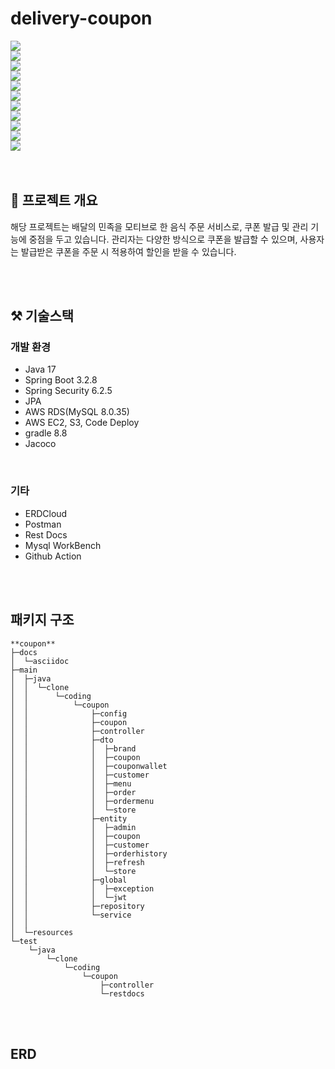 # delivery-coupon
<div style="display:flex; flex-direction:column; align-items:flex-start;">
      <img src="https://img.shields.io/badge/Java-007396?style=for-the-badge&logo=Java&logoColor=white"> 
      <img src="https://img.shields.io/badge/Spring Boot-6DB33F?style=for-the-badge&logo=spring boot&logoColor=white">
      <img src="https://img.shields.io/badge/Spring_Security-6DB33F?style=for-the-badge&logo=Spring-Security&logoColor=white">
      <img src="https://img.shields.io/badge/mysql-4479A1?style=for-the-badge&logo=mysql&logoColor=white"> 
      <img src="https://img.shields.io/badge/Amazon EC2-FF9900?style=for-the-badge&logo=amazon ec2&logoColor=white"> 
      <img src="https://img.shields.io/badge/Amazon rds-527FFF?style=for-the-badge&logo=amazon rds&logoColor=white">
      <img src="https://img.shields.io/badge/Amazon%20S3-569A31?style=for-the-badge&logo=Amazon%20S3&logoColor=white">
      <img src="https://img.shields.io/badge/GitHub-181717?style=for-the-badge&logo=github&logoColor=white">
      <img src="https://img.shields.io/badge/Github%20Actions-282a2e?style=for-the-badge&logo=githubactions&logoColor=367cfe">
      <img src="https://img.shields.io/badge/Docker-2CA5E0?style=for-the-badge&logo=docker&logoColor=white">
      <img src="https://img.shields.io/badge/Nginx-009639?style=for-the-badge&logo=nginx&logoColor=white">
</div>
<br/>
<br/>

## 📣 프로젝트 개요
해당 프로젝트는 배달의 민족을 모티브로 한 음식 주문 서비스로, 쿠폰 발급 및 관리 기능에 중점을 두고 있습니다. 관리자는 다양한 방식으로 쿠폰을 발급할 수 있으며, 사용자는 발급받은 쿠폰을 주문 시 적용하여 할인을 받을 수 있습니다.

<br/>
<br/>

## ⚒️ 기술스택
### 개발 환경
- Java 17
- Spring Boot 3.2.8
- Spring Security 6.2.5
- JPA
- AWS RDS(MySQL 8.0.35)
- AWS EC2, S3, Code Deploy
- gradle 8.8
- Jacoco

<br/>

### 기타
- ERDCloud
- Postman
- Rest Docs
- Mysql WorkBench
- Github Action

<br/>
<br/>

## 패키지 구조
```
**coupon**
├─docs
│  └─asciidoc
├─main
│  ├─java
│  │  └─clone
│  │      └─coding
│  │          └─coupon
│  │              ├─config
│  │              ├─coupon
│  │              ├─controller
│  │              ├─dto
│  │              │  ├─brand
│  │              │  ├─coupon
│  │              │  ├─couponwallet
│  │              │  ├─customer
│  │              │  ├─menu
│  │              │  ├─order
│  │              │  ├─ordermenu
│  │              │  └─store
│  │              ├─entity
│  │              │  ├─admin
│  │              │  ├─coupon
│  │              │  ├─customer
│  │              │  ├─orderhistory
│  │              │  ├─refresh
│  │              │  └─store
│  │              ├─global
│  │              │  ├─exception
│  │              │  └─jwt
│  │              ├─repository
│  │              └─service
│  │              
│  └─resources
└─test
    └─java
        └─clone
            └─coding
                └─coupon
                    ├─controller
                    └─restdocs
```

<br/>
<br/>

## ERD















